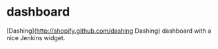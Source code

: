 dashboard
=========

[Dashing](http://shopify.github.com/dashing Dashing) dashboard with a nice Jenkins widget.

